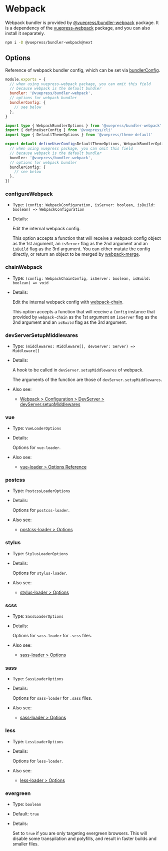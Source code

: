 # Webpack

<NpmBadge package="@vuepress/bundler-webpack" />

Webpack bundler is provided by [@vuepress/bundler-webpack](https://www.npmjs.com/package/@vuepress/bundler-webpack) package. It is a dependency of the [vuepress-webpack](https://www.npmjs.com/package/vuepress-webpack) package, and you can also install it separately.

```bash
npm i -D @vuepress/bundler-webpack@next
```

## Options

Reference of webpack bundler config, which can be set via [bundlerConfig](../config.md#bundlerconfig).

<CodeGroup>
  <CodeGroupItem title="JS" active>

```js
module.exports = {
  // when using vuepress-webpack package, you can omit this field
  // because webpack is the default bundler
  bundler: '@vuepress/bundler-webpack',
  // options for webpack bundler
  bundlerConfig: {
    // see below
  },
}
```

  </CodeGroupItem>

  <CodeGroupItem title="TS">

```ts
import type { WebpackBundlerOptions } from '@vuepress/bundler-webpack'
import { defineUserConfig } from '@vuepress/cli'
import type { DefaultThemeOptions } from '@vuepress/theme-default'

export default defineUserConfig<DefaultThemeOptions, WebpackBundlerOptions>({
  // when using vuepress package, you can omit this field
  // because webpack is the default bundler
  bundler: '@vuepress/bundler-webpack',
  // options for webpack bundler
  bundlerConfig: {
    // see below
  },
})
```

  </CodeGroupItem>
</CodeGroup>

### configureWebpack

- Type: `(config: WebpackConfiguration, isServer: boolean, isBuild: boolean) => WebpackConfiguration`

- Details:

  Edit the internal webpack config.
  
  This option accepts a function that will receive a webpack config object as the 1st argument, an `isServer` flag as the 2nd argument and an `isBuild` flag as the 3rd argument. You can either mutate the config directly, or return an object to be merged by [webpack-merge](https://github.com/survivejs/webpack-merge).

### chainWebpack

- Type: `(config: WebpackChainConfig, isServer: boolean, isBuild: boolean) => void`

- Details:

  Edit the internal webpack config with [webpack-chain](https://github.com/mozilla-neutrino/webpack-chain).

  This option accepts a function that will receive a `Config` instance that provided by `webpack-chain` as the 1st argument an `isServer` flag as the 2nd argument and an `isBuild` flag as the 3rd argument.

### devServerSetupMiddlewares

- Type: `(middlewares: Middleware[], devServer: Server) => Middleware[]`

- Details:

  A hook to be called in `devServer.setupMiddlewares` of webpack.

  The arguments of the function are those of `devServer.setupMiddlewares`.

- Also see:
  - [Webpack > Configuration > DevServer > devServer.setupMiddlewares](https://webpack.js.org/configuration/dev-server/#devserversetupmiddlewares)

### vue

- Type: `VueLoaderOptions`

- Details:

  Options for `vue-loader`.

- Also see:
  - [vue-loader > Options Reference](https://vue-loader.vuejs.org/options.html)

### postcss

- Type: `PostcssLoaderOptions`

- Details:

  Options for `postcss-loader`.

- Also see:
  - [postcss-loader > Options](https://github.com/webpack-contrib/postcss-loader#options)

### stylus

- Type: `StylusLoaderOptions`

- Details:

  Options for `stylus-loader`.

- Also see:
  - [stylus-loader > Options](https://github.com/webpack-contrib/stylus-loader#options)

### scss

- Type: `SassLoaderOptions`

- Details:

  Options for `sass-loader` for `.scss` files.

- Also see:
  - [sass-loader > Options](https://github.com/webpack-contrib/sass-loader#options)

### sass

- Type: `SassLoaderOptions`

- Details:

  Options for `sass-loader` for `.sass` files.

- Also see:
  - [sass-loader > Options](https://github.com/webpack-contrib/sass-loader#options)

### less

- Type: `LessLoaderOptions`

- Details:

  Options for `less-loader`.

- Also see:
  - [less-loader > Options](https://github.com/webpack-contrib/less-loader#options)

### evergreen

- Type: `boolean`

- Default: `true`

- Details:

  Set to `true` if you are only targeting evergreen browsers. This will disable some transpilation and polyfills, and result in faster builds and smaller files.
